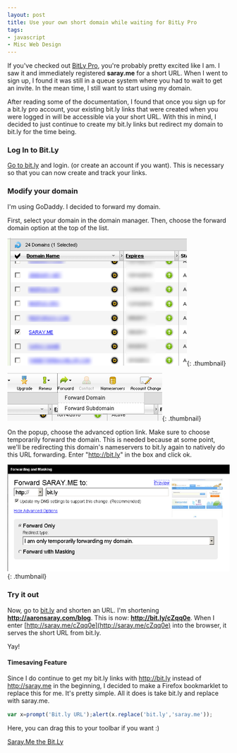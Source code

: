```yaml
---
layout: post
title: Use your own short domain while waiting for BitLy Pro
tags:
- javascript
- Misc Web Design
---
```

If you've checked out [BitLy Pro](http://bitly.pro), you're probably pretty excited like I am.  I saw it and immediately registered **saray.me** for a short URL.  When I went to sign up, I found it was still in a queue system where you had to wait to get an invite.  In the mean time, I still want to start using my domain.

After reading some of the documentation, I found that once you sign up for a bit.ly pro account, your existing bit.ly links that were created when you were logged in will be accessible via your short URL.  With this in mind, I decided to just continue to create my bit.ly links but redirect my domain to bit.ly for the time being.

### Log In to Bit.Ly

[Go to bit.ly](http://bit.ly) and login. (or create an account if you want).  This is necessary so that you can now create and track your links.

### Modify your domain

I'm using GoDaddy.  I decided to forward my domain.

First, select your domain in the domain manager.  Then, choose the forward domain option at the top of the list.

[![](/uploads/2010/post1.png)](/uploads/2010/post1.png){: .thumbnail}

[![](/uploads/2010/post2.png)](/uploads/2010/post2.png){: .thumbnail}

On the popup, choose the advanced option link.  Make sure to choose temporarily forward the domain.  This is needed because at some point, we'll be redirecting this domain's nameservers to bit.ly again to natively do this URL forwarding.  Enter "http://bit.ly" in the box and click ok.

[![](/uploads/2010/post3.png)](/uploads/2010/post3.png){: .thumbnail}

### Try it out

Now, go to [bit.ly](http://bit.ly) and shorten an URL.  I'm shortening **http://aaronsaray.com/blog**.  This is now: **http://bit.ly/cZqq0e**.  When I enter [http://saray.me/cZqq0e](http://saray.me/cZqq0e) into the browser, it serves the short URL from bit.ly.

Yay!

#### Timesaving Feature

Since I do continue to get my bit.ly links with http://bit.ly instead of http://saray.me in the beginning, I decided to make a Firefox bookmarklet to replace this for me.  It's pretty simple.  All it does is take bit.ly and replace with saray.me.

```javascript
var x=prompt('Bit.ly URL');alert(x.replace('bit.ly','saray.me'));
```
    

Here, you can drag this to your toolbar if you want :)

[Saray.Me the Bit.Ly](javascript:var%20x=prompt('Bit.ly%20URL');alert(x.replace('bit.ly',%20'saray.me')))
